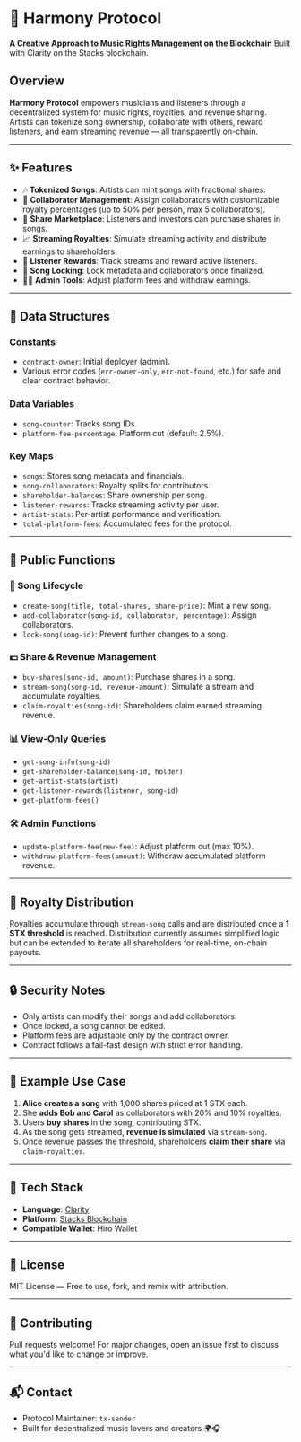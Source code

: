 # 🎵 Harmony Protocol

**A Creative Approach to Music Rights Management on the Blockchain**
Built with Clarity on the Stacks blockchain.

## Overview

**Harmony Protocol** empowers musicians and listeners through a decentralized system for music rights, royalties, and revenue sharing. Artists can tokenize song ownership, collaborate with others, reward listeners, and earn streaming revenue — all transparently on-chain.

---

## ✨ Features

* 🎶 **Tokenized Songs**: Artists can mint songs with fractional shares.
* 🤝 **Collaborator Management**: Assign collaborators with customizable royalty percentages (up to 50% per person, max 5 collaborators).
* 💸 **Share Marketplace**: Listeners and investors can purchase shares in songs.
* 📈 **Streaming Royalties**: Simulate streaming activity and distribute earnings to shareholders.
* 🧾 **Listener Rewards**: Track streams and reward active listeners.
* 🔐 **Song Locking**: Lock metadata and collaborators once finalized.
* 🧑‍💼 **Admin Tools**: Adjust platform fees and withdraw earnings.

---

## 🧱 Data Structures

### Constants

* `contract-owner`: Initial deployer (admin).
* Various error codes (`err-owner-only`, `err-not-found`, etc.) for safe and clear contract behavior.

### Data Variables

* `song-counter`: Tracks song IDs.
* `platform-fee-percentage`: Platform cut (default: 2.5%).

### Key Maps

* `songs`: Stores song metadata and financials.
* `song-collaborators`: Royalty splits for contributors.
* `shareholder-balances`: Share ownership per song.
* `listener-rewards`: Tracks streaming activity per user.
* `artist-stats`: Per-artist performance and verification.
* `total-platform-fees`: Accumulated fees for the protocol.

---

## 🔧 Public Functions

### 🎼 Song Lifecycle

* `create-song(title, total-shares, share-price)`: Mint a new song.
* `add-collaborator(song-id, collaborator, percentage)`: Assign collaborators.
* `lock-song(song-id)`: Prevent further changes to a song.

### 💵 Share & Revenue Management

* `buy-shares(song-id, amount)`: Purchase shares in a song.
* `stream-song(song-id, revenue-amount)`: Simulate a stream and accumulate royalties.
* `claim-royalties(song-id)`: Shareholders claim earned streaming revenue.

### 📊 View-Only Queries

* `get-song-info(song-id)`
* `get-shareholder-balance(song-id, holder)`
* `get-artist-stats(artist)`
* `get-listener-rewards(listener, song-id)`
* `get-platform-fees()`

### 🛠️ Admin Functions

* `update-platform-fee(new-fee)`: Adjust platform cut (max 10%).
* `withdraw-platform-fees(amount)`: Withdraw accumulated platform revenue.

---

## 🚦 Royalty Distribution

Royalties accumulate through `stream-song` calls and are distributed once a **1 STX threshold** is reached. Distribution currently assumes simplified logic but can be extended to iterate all shareholders for real-time, on-chain payouts.

---

## 🔒 Security Notes

* Only artists can modify their songs and add collaborators.
* Once locked, a song cannot be edited.
* Platform fees are adjustable only by the contract owner.
* Contract follows a fail-fast design with strict error handling.

---

## 🧪 Example Use Case

1. **Alice creates a song** with 1,000 shares priced at 1 STX each.
2. She **adds Bob and Carol** as collaborators with 20% and 10% royalties.
3. Users **buy shares** in the song, contributing STX.
4. As the song gets streamed, **revenue is simulated** via `stream-song`.
5. Once revenue passes the threshold, shareholders **claim their share** via `claim-royalties`.

---

## 🧱 Tech Stack

* **Language**: [Clarity](https://docs.stacks.co/write-smart-contracts/clarity-language)
* **Platform**: [Stacks Blockchain](https://stacks.co/)
* **Compatible Wallet**: Hiro Wallet

---

## 📜 License

MIT License — Free to use, fork, and remix with attribution.

---

## 🙋 Contributing

Pull requests welcome! For major changes, open an issue first to discuss what you'd like to change or improve.

---

## 📬 Contact

* Protocol Maintainer: `tx-sender`
* Built for decentralized music lovers and creators 🌍🎧

